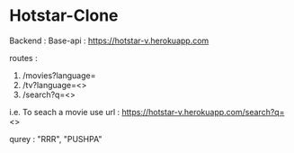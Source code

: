 # Hotstar-Clone

Backend : 
Base-api : https://hotstar-v.herokuapp.com

routes : 
1.   /movies?language=<language>
2.   /tv?language=<<language>>
3.   /search?q=<<query>> 

i.e.
To seach a movie use url : 
https://hotstar-v.herokuapp.com/search?q=<<query>> 

qurey : "RRR", "PUSHPA" 
